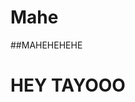 # Mahe

##MAHEHEHEHE

<!DOCTYPE html>
<html>
<head>
	<title>TEST</title>
</head>
<body>
	<h1>HEY TAYOOO</h1>
</body>
</html>